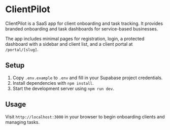 # ClientPilot

ClientPilot is a SaaS app for client onboarding and task tracking. It provides branded onboarding and task dashboards for service-based businesses.

The app includes minimal pages for registration, login, a protected dashboard with a sidebar and client list, and a client portal at `/portal/[slug]`.

## Setup

1. Copy `.env.example` to `.env` and fill in your Supabase project credentials.
2. Install dependencies with `npm install`.
3. Start the development server using `npm run dev`.

## Usage

Visit `http://localhost:3000` in your browser to begin onboarding clients and managing tasks.
